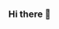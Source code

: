 ### Hi there 👋

<!--
**MrBitz/MrBitz** is a ✨ _special_ ✨ repository because its `README.md` (this file) appears on your GitHub profile.

Here are some ideas to get you started:

### 🔭 I’m currently working on nothing
### 🌱 I’m currently learning Js
### 👯 I’m looking to collaborate on nothing
### 🤔 I’m looking for help with nothing
### 💬 Ask me about Python and HTML
### 📫 How to reach me: mynamesbitz@gmail.com
### 😄 Pronouns: What
### ⚡ Fun fact: This is a fun fact
-->
